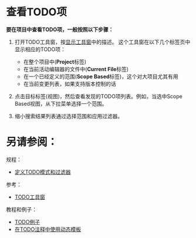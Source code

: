 # 查看TODO项

**要在项目中查看TODO项，一般按照以下步骤：**

1. 打开TODO工具窗，按[显示工具窗](/如何使用/常规指南/PhpStorm工具窗/操作工具窗.md#显示工具窗)中的描述。
    这个工具窗在以下几个标签页中显示相应的TODO项：
    
    * 在整个项目中(**Project**标签)
    * 在当前活动编辑器的文件中(**Current File**标签)
    * 在一个已经定义的范围(**Scope Based**标签)，这个对大项目尤其有用
    * 在当前变更列表，如果支持版本控制的话
        
2. 点击目标标签(视图)，然后查看发现的TODO项列表。例如，当选中Scope Based视图，从下拉菜单选择一个范围。
3. 缩小搜索结果列表通过选择范围和应用过滤器。



# 另请参阅：

规程：

* [定义TODO模式和过滤器](/如何使用/常规指南/PhpStorm编辑器/使用TODO/定义TODO模式和过滤器.md)

参考：

* [TODO工具窗](/参考/工具窗参考/TODO工具窗.md)

教程和例子：

* [TODO例子](/教程/TODO例子.md)
* [在TODO注释中使用动态模板](/教程/在TODO注释中使用动态模板.md)